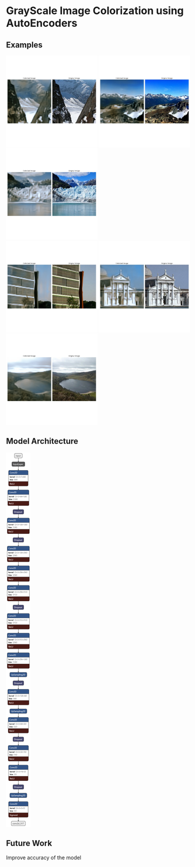 # GrayScale Image Colorization using AutoEncoders

## Examples

<img src="results/image_1.jpg" width="250" /> <img src="results/image_16.jpg" width="250" /> <img src="results/image_20.jpg" width="250" /> <br>
<img src="results/image_60.jpg" width="250" /> <img src="results/image_89.jpg" width="250" /> <img src="results/image_119.jpg" width="250" /> 

## Model Architecture

<img src="model_architecture.png"> <br>

## Future Work

Improve accuracy of the model
